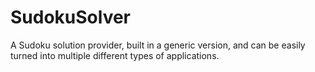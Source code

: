 # SudokuSolver
A Sudoku solution provider, built in a generic version, and can be easily turned into  multiple different types of applications.
